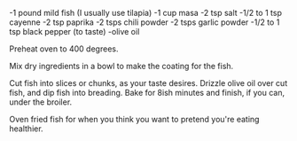 -1 pound mild fish (I usually use tilapia)
-1 cup masa
-2 tsp salt
-1/2 to 1 tsp cayenne
-2 tsp paprika
-2 tsps chili powder
-2 tsps garlic powder
-1/2 to 1 tsp black pepper (to taste)
-olive oil

Preheat oven to 400 degrees.

Mix dry ingredients in a bowl to make the coating for the fish.

Cut fish into slices or chunks, as your taste desires.  Drizzle olive oil over cut fish, and dip fish into breading.  Bake for 8ish minutes and finish, if you can, under the broiler.

Oven fried fish for when you think you want to pretend you're eating healthier.
